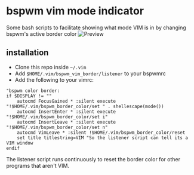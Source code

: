 # bspwm vim mode indicator
Some bash scripts to facilitate showing what mode VIM is in by changing bspwm's active border color
![Preview](https://i.imgur.com/Mu0SbTf.gif)
## installation

 - Clone this repo inside `~/.vim`
 - Add `$HOME/.vim/bspwm_vim_border/listener` to your bspwmrc
 - Add the following to your vimrc:
```
"bspwm color border:
if $DISPLAY != ""
	autocmd FocusGained * :silent execute "!$HOME/.vim/bspwm_border_color/set " . shellescape(mode())
	autocmd InsertEnter * :silent execute "!$HOME/.vim/bspwm_border_color/set i"
	autocmd InsertLeave * :silent execute "!$HOME/.vim/bspwm_border_color/set n"
	autocmd VimLeave * :silent !$HOME/.vim/bspwm_border_color/reset
	set title titlestring=VIM "So the listener script can tell its a VIM window
endif
```
The listener script runs continuously to reset the border color for other programs that aren't VIM.
